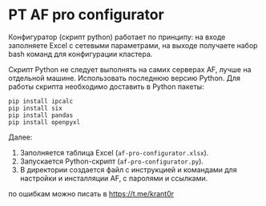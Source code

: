 # PT AF pro configurator

Конфигуратор (скрипт python) работает по принципу: на входе заполняете Excel с сетевыми параметрами, на выходе получаете набор bash команд для конфигурации кластера.

Скрипт Python не следует выполнять на самих серверах AF, лучше на отдельной машине. Использовать последнюю версию Python.
Для работы скрипта необходимо доставить в Python пакеты:
```
pip install ipcalc
pip install six
pip install pandas
pip install openpyxl
```
Далее:
1. Заполняется таблица Excel (`af-pro-configurator.xlsx`).
1. Запускается Python-скрипт (`af-pro-configurator.py`).
1. В директории создается файл с инструкцией и командами для настройки и инсталляции AF, с паролями и ссылками.

по ошибкам можно писать в https://t.me/krant0r
